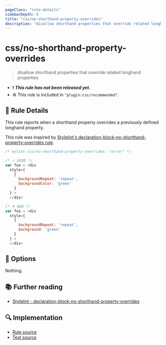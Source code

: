 ```yaml
---
pageClass: "rule-details"
sidebarDepth: 0
title: "css/no-shorthand-property-overrides"
description: "disallow shorthand properties that override related longhand properties"
---
```

# css/no-shorthand-property-overrides

> disallow shorthand properties that override related longhand properties

- :exclamation: <badge text="This rule has not been released yet." vertical="middle" type="error"> ***This rule has not been released yet.*** </badge>
- :gear: This rule is included in `"plugin:css/recommended"`.

## :book: Rule Details

This rule reports when a shorthand property overrides a previously defined longhand property.

This rule was inspired by [Stylelint's declaration-block-no-shorthand-property-overrides rule](https://stylelint.io/user-guide/rules/list/declaration-block-no-shorthand-property-overrides/).

<eslint-code-block>

```js
/* eslint css/no-shorthand-property-overrides: "error" */

/* ✓ GOOD */
var foo = <div
  style={
    {
      backgroundRepeat: 'repeat',
      backgroundColor: 'green'
    }
  } >
  </div>

/* ✗ BAD */
var foo = <div
  style={
    {
      backgroundRepeat: 'repeat',
      background: 'green'
    }
  } >
  </div>
```

</eslint-code-block>

## :wrench: Options

Nothing.

## :books: Further reading

- [Stylelint - declaration-block-no-shorthand-property-overrides]

[Stylelint - declaration-block-no-shorthand-property-overrides]: https://stylelint.io/user-guide/rules/list/declaration-block-no-shorthand-property-overrides/

## :mag: Implementation

- [Rule source](https://github.com/ota-meshi/eslint-plugin-css/blob/main/lib/rules/no-shorthand-property-overrides.ts)
- [Test source](https://github.com/ota-meshi/eslint-plugin-css/blob/main/tests/lib/rules/no-shorthand-property-overrides.ts)
